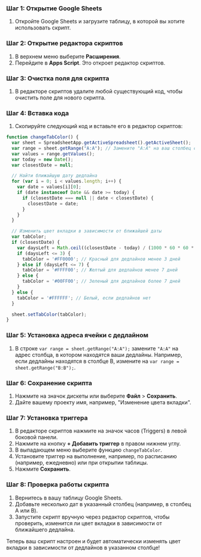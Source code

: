 ### Шаг 1: Открытие Google Sheets
1. Откройте Google Sheets и загрузите таблицу, в которой вы хотите использовать скрипт.

### Шаг 2: Открытие редактора скриптов
1. В верхнем меню выберите **Расширения**.
2. Перейдите в **Apps Script**. Это откроет редактор скриптов.

### Шаг 3: Очистка поля для скрипта
1. В редакторе скриптов удалите любой существующий код, чтобы очистить поле для нового скрипта.

### Шаг 4: Вставка кода
1. Скопируйте следующий код и вставьте его в редактор скриптов:

```javascript
function changeTabColor() {
  var sheet = SpreadsheetApp.getActiveSpreadsheet().getActiveSheet();
  var range = sheet.getRange("A:A"); // Замените "A:A" на ваш столбец с дедлайнами
  var values = range.getValues();
  var today = new Date();
  var closestDate = null;

  // Найти ближайшую дату дедлайна
  for (var i = 0; i < values.length; i++) {
    var date = values[i][0];
    if (date instanceof Date && date >= today) {
      if (closestDate === null || date < closestDate) {
        closestDate = date;
      }
    }
  }

  // Изменить цвет вкладки в зависимости от ближайшей даты
  var tabColor;
  if (closestDate) {
    var daysLeft = Math.ceil((closestDate - today) / (1000 * 60 * 60 * 24));
    if (daysLeft <= 3) {
      tabColor = '#FF0000'; // Красный для дедлайнов менее 3 дней
    } else if (daysLeft <= 7) {
      tabColor = '#FFFF00'; // Желтый для дедлайнов менее 7 дней
    } else {
      tabColor = '#00FF00'; // Зеленый для дедлайнов более 7 дней
    }
  } else {
    tabColor = '#FFFFFF'; // Белый, если дедлайнов нет
  }

  sheet.setTabColor(tabColor);
}
```

### Шаг 5: Установка адреса ячейки с дедлайном
1. В строке `var range = sheet.getRange("A:A");` замените `"A:A"` на адрес столбца, в котором находятся ваши дедлайны. Например, если дедлайны находятся в столбце B, измените на `var range = sheet.getRange("B:B");`.

### Шаг 6: Сохранение скрипта
1. Нажмите на значок дискеты или выберите **Файл** > **Сохранить**.
2. Дайте вашему проекту имя, например, "Изменение цвета вкладки".

### Шаг 7: Установка триггера
1. В редакторе скриптов нажмите на значок часов (Triggers) в левой боковой панели.
2. Нажмите на кнопку **+ Добавить триггер** в правом нижнем углу.
3. В выпадающем меню выберите функцию `changeTabColor`.
4. Установите триггер на выполнение, например, по расписанию (например, ежедневно) или при открытии таблицы.
5. Нажмите **Сохранить**.

### Шаг 8: Проверка работы скрипта
1. Вернитесь в вашу таблицу Google Sheets.
2. Добавьте несколько дат в указанный столбец (например, в столбец A или B).
3. Запустите скрипт вручную через редактор скриптов, чтобы проверить, изменится ли цвет вкладки в зависимости от ближайшего дедлайна.

Теперь ваш скрипт настроен и будет автоматически изменять цвет вкладки в зависимости от дедлайнов в указанном столбце!
